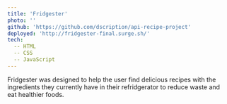 ```yaml
---
title: 'Fridgester'
photo: ''
github: 'https://github.com/dscription/api-recipe-project'
deployed: 'http://fridgester-final.surge.sh/'
tech:
  -- HTML
  -- CSS
  -- JavaScript
---
```

Fridgester was designed to help the user find delicious recipes with the ingredients they currently have in their refridgerator to reduce waste and eat healthier foods.